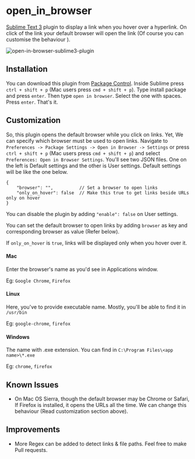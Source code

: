 # open_in_browser

[Sublime Text 3](http://www.sublimetext.com/3) plugin to display a link when you hover over a hyperlink. On click of the link your default browser will open the link (Of course you can customise the behaviour
).

![open-in-browser-sublime3-plugin](https://i.imgur.com/IObNAWB.png)

## Installation

You can download this plugin from [Package Control](https://packagecontrol.io). Inside Sublime press `ctrl + shift + p` (Mac users press `cmd + shift + p`). Type install package and press `enter`. Then type `open in browser`. Select the one with spaces. Press `enter`. That's it.

## Customization
So, this plugin opens the default browser while you click on links. Yet, We can specify which browser must be used to open links. Navigate to `Preferences -> Package Settings -> Open in Browser -> Settings` or press `ctrl + shift + p` (Mac users press `cmd + shift + p`) and select `Preferences: Open in Browser Settings`. You'll see two JSON files. One on the left is Default settings and the other is User settings. Default settings will be like the one below.

```
{
    "browser": "",          // Set a browser to open links
    "only_on_hover": false  // Make this true to get links beside URLs only on hover
}
```
You can disable the plugin by adding `"enable": false` on User settings.

You can set the default browser to open links by adding `browser` as key and corresponding browser as value (Refer below).

If `only_on_hover` is `true`, links will be displayed only when you hover over it.

#### Mac
Enter the browser's name as you'd see in Applications window.

Eg: `Google Chrome`, `Firefox`

#### Linux
Here, you've to provide executable name. Mostly, you'll be able to find it in `/usr/bin`

Eg: `google-chrome`, `firefox`

#### Windows
The name with .exe extension. You can find in `C:\Program Files\<app name>\*.exe`

Eg: `chrome`, `firefox`

## Known Issues
- On Mac OS Sierra, though the default browser may be Chrome or Safari, If Firefox is installed, it opens the URLs all the time. We can change this behaviour (Read customization section above).

## Improvements
- More Regex can be added to detect links & file paths. Feel free to make Pull requests.
